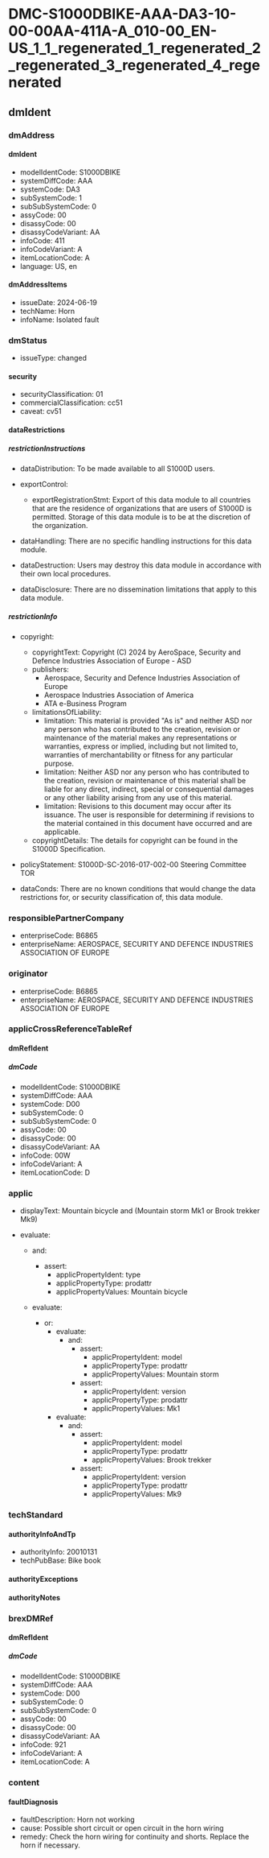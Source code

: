 # DMC-S1000DBIKE-AAA-DA3-10-00-00AA-411A-A_010-00_EN-US_1_1_regenerated_1_regenerated_2_regenerated_3_regenerated_4_regenerated

## dmIdent

### dmAddress

#### dmIdent

*   modelIdentCode: S1000DBIKE
*   systemDiffCode: AAA
*   systemCode: DA3
*   subSystemCode: 1
*   subSubSystemCode: 0
*   assyCode: 00
*   disassyCode: 00
*   disassyCodeVariant: AA
*   infoCode: 411
*   infoCodeVariant: A
*   itemLocationCode: A
*   language: US, en

#### dmAddressItems

*   issueDate: 2024-06-19
*   techName: Horn
*   infoName: Isolated fault

### dmStatus

*   issueType: changed

#### security

*   securityClassification: 01
*   commercialClassification: cc51
*   caveat: cv51

#### dataRestrictions

##### restrictionInstructions

*   dataDistribution: To be made available to all S1000D users.

*   exportControl:
    *   exportRegistrationStmt: Export of this data module to all countries that are the residence of organizations that are users of S1000D is permitted. Storage of this data module is to be at the discretion of the organization.

*   dataHandling: There are no specific handling instructions for this data module.
*   dataDestruction: Users may destroy this data module in accordance with their own local procedures.
*   dataDisclosure: There are no dissemination limitations that apply to this data module.

##### restrictionInfo

*   copyright:
    *   copyrightText: Copyright (C) 2024 by AeroSpace, Security and Defence Industries Association of Europe - ASD
    *   publishers:
        *   Aerospace, Security and Defence Industries Association of Europe
        *   Aerospace Industries Association of America
        *   ATA e-Business Program
    *   limitationsOfLiability:
        *   limitation: This material is provided "As is" and neither ASD nor any person who has contributed to the creation, revision or maintenance of the material makes any representations or warranties, express or implied, including but not limited to, warranties of merchantability or fitness for any particular purpose.
        *   limitation: Neither ASD nor any person who has contributed to the creation, revision or maintenance of this material shall be liable for any direct, indirect, special or consequential damages or any other liability arising from any use of this material.
        *   limitation: Revisions to this document may occur after its issuance. The user is responsible for determining if revisions to the material contained in this document have occurred and are applicable.
    *   copyrightDetails: The details for copyright can be found in the S1000D Specification.

*   policyStatement: S1000D-SC-2016-017-002-00 Steering Committee TOR
*   dataConds: There are no known conditions that would change the data restrictions for, or security classification of, this data module.

### responsiblePartnerCompany

*   enterpriseCode: B6865
*   enterpriseName: AEROSPACE, SECURITY AND DEFENCE INDUSTRIES ASSOCIATION OF EUROPE

### originator

*   enterpriseCode: B6865
*   enterpriseName: AEROSPACE, SECURITY AND DEFENCE INDUSTRIES ASSOCIATION OF EUROPE

### applicCrossReferenceTableRef

#### dmRefIdent

##### dmCode

*   modelIdentCode: S1000DBIKE
*   systemDiffCode: AAA
*   systemCode: D00
*   subSystemCode: 0
*   subSubSystemCode: 0
*   assyCode: 00
*   disassyCode: 00
*   disassyCodeVariant: AA
*   infoCode: 00W
*   infoCodeVariant: A
*   itemLocationCode: D

### applic

*   displayText: Mountain bicycle and (Mountain storm Mk1 or Brook trekker Mk9)

*   evaluate:
    *   and:
        *   assert:
            *   applicPropertyIdent: type
            *   applicPropertyType: prodattr
            *   applicPropertyValues: Mountain bicycle

    *   evaluate:
        *   or:
            *   evaluate:
                *   and:
                    *   assert:
                        *   applicPropertyIdent: model
                        *   applicPropertyType: prodattr
                        *   applicPropertyValues: Mountain storm
                    *   assert:
                        *   applicPropertyIdent: version
                        *   applicPropertyType: prodattr
                        *   applicPropertyValues: Mk1
            *   evaluate:
                *   and:
                    *   assert:
                        *   applicPropertyIdent: model
                        *   applicPropertyType: prodattr
                        *   applicPropertyValues: Brook trekker
                    *   assert:
                        *   applicPropertyIdent: version
                        *   applicPropertyType: prodattr
                        *   applicPropertyValues: Mk9

### techStandard

#### authorityInfoAndTp

*   authorityInfo: 20010131
*   techPubBase: Bike book

#### authorityExceptions

#### authorityNotes

### brexDMRef

#### dmRefIdent

##### dmCode

*   modelIdentCode: S1000DBIKE
*   systemDiffCode: AAA
*   systemCode: D00
*   subSystemCode: 0
*   subSubSystemCode: 0
*   assyCode: 00
*   disassyCode: 00
*   disassyCodeVariant: AA
*   infoCode: 921
*   infoCodeVariant: A
*   itemLocationCode: A

### content

#### faultDiagnosis

*   faultDescription: Horn not working
*   cause: Possible short circuit or open circuit in the horn wiring
*   remedy: Check the horn wiring for continuity and shorts. Replace the horn if necessary.